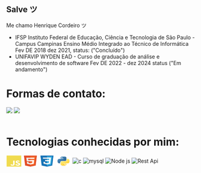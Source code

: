 ## Salve ツ







<!-- Conteudo do Perfil--->
Me chamo Henrique Cordeiro ツ

- IFSP Instituto Federal de Educação, Ciência e Tecnologia de São Paulo - Campus Campinas Ensino Médio Integrado ao Técnico de Informática  
Fev DE 2018 dez 2021, status: ("Concluído") 
- UNIFAVIP  WYDEN EAD - Curso de graduação de análise e desenvolvimento de software Fev DE 2022 - dez 2024  status ("Em andamento")  


<h1> Formas de contato:</h1>
<a href="https://www.linkedin.com/in/henrique-cordeiro-940709201/" target="_blank"><img src="https://img.shields.io/badge/-LinkedIn-%230077B5?style=for-the-badge&logo=linkedin&logoColor=white" target="_blank"></a> 
<a href = "mailto:henriquecordeiro054@gmail.com"><img src="https://img.shields.io/badge/-Gmail-%23333?style=for-the-badge&logo=gmail&logoColor=white" target="_blank"></a>
<div style="display: inline_block"><br>
<h1> Tecnologias conhecidas por mim: </h1>  
<img align="center" alt="Js" height="30" width="40" src="https://raw.githubusercontent.com/devicons/devicon/master/icons/javascript/javascript-plain.svg">
<img align="center" alt="HTML" height="30" width="40" src="https://raw.githubusercontent.com/devicons/devicon/master/icons/html5/html5-original.svg">
<img align="center" alt="CSS" height="30" width="40" src="https://raw.githubusercontent.com/devicons/devicon/master/icons/css3/css3-original.svg">
<img align="center" alt="Python" height="30" width="40" src="https://raw.githubusercontent.com/devicons/devicon/master/icons/python/python-original.svg">
<img align="center" alt="c" height="30" width="40" src="https://cdn.jsdelivr.net/gh/devicons/devicon/icons/c/c-original.svg" />
<img align="center" alt="mysql" height="30" width="40" src="https://cdn.jsdelivr.net/gh/devicons/devicon/icons/mysql/mysql-original.svg" />
<img align="center" alt="Node js" height="30" width="40" src="https://img.icons8.com/color/452/nodejs.png" />
<img align="center" alt="Rest Api" height="30" width="40" src="https://cdn-icons-png.flaticon.com/512/2165/2165022.png" />

</div>
<br>















